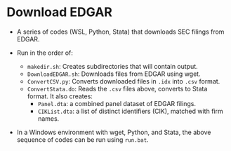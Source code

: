 # Download EDGAR

- A series of codes (WSL, Python, Stata) that downloads SEC filings from EDGAR.

- Run in the order of:
    - `makedir.sh`: Creates subdirectories that will contain output.
    - `DownloadEDGAR.sh`: Downloads files from EDGAR using wget.
    - `ConvertCSV.py`: Converts downloaded files in `.idx` into `.csv` format.
    - `ConvertStata.do`: Reads the `.csv` files above, converts to Stata format. It also creates:
      - `Panel.dta`: a combined panel dataset of EDGAR filings.
      - `CIKList.dta`: a list of distinct identifiers (CIK), matched with firm names. 

- In a Windows environment with wget, Python, and Stata, the above sequence of codes can be run using `run.bat`.